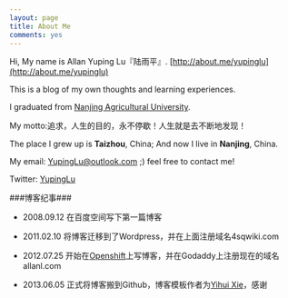 ```yaml
---
layout: page
title: About Me
comments: yes
---
```


Hi, My name is Allan Yuping Lu『陆雨平』. [http://about.me/yupinglu](http://about.me/yupinglu)

This is a blog of my own thoughts and learning experiences.

I graduated from [Nanjing Agricultural University](http://english.njau.edu.cn/).

My motto:追求，人生的目的，永不停歇！人生就是去不断地发现！

The place I grew up is __Taizhou__, China;  And now I live in __Nanjing__, China.

My email: YupingLu@outlook.com ;)  feel free to contact me!

Twitter: [YupingLu](https://twitter.com/YupingLu)

###博客纪事###
*	2008.09.12 在百度空间写下第一篇博客

*	2011.02.10 将博客迁移到了Wordpress，并在上面注册域名4sqwiki.com

*	2012.07.25 开始在[Openshift](https://openshift.redhat.com/)上写博客，并在Godaddy上注册现在的域名allanl.com

*	2013.06.05 正式将博客搬到Github，博客模板作者为[Yihui Xie](http://yihui.name/)，感谢